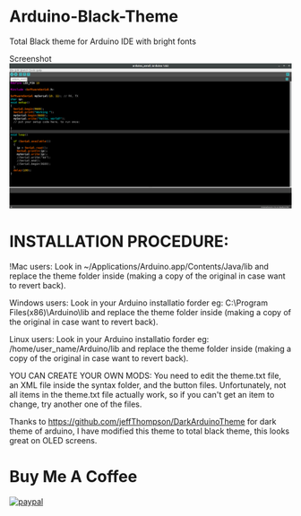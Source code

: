 # Arduino-Black-Theme
Total Black theme for Arduino IDE with bright fonts

Screenshot
![Screenshot](screenshot.png)

# INSTALLATION PROCEDURE:

!Mac users:
Look in ~/Applications/Arduino.app/Contents/Java/lib and replace the theme folder inside (making a copy of the original in case want to revert back).

Windows users:
Look in your Arduino installatio forder eg: C:\Program Files(x86)\Arduino\lib and replace the theme folder inside (making a copy of the original in case want to revert back).

Linux users: 
Look in your Arduino installatio forder eg: /home/user_name/Arduino/lib and replace the theme folder inside (making a copy of the original in case want to revert back).

YOU CAN CREATE YOUR OWN MODS:
You need to edit the theme.txt file, an XML file inside the syntax folder, and the button files. Unfortunately, not all items in the theme.txt file actually work, so if you can't get an item to change, try another one of the files.

Thanks to https://github.com/jeffThompson/DarkArduinoTheme for dark theme of arduino, I have modified this theme to total black theme, this looks great on OLED screens.


# Buy Me A Coffee

[![paypal](https://www.paypalobjects.com/en_US/i/btn/btn_donateCC_LG.gif)](https://www.paypal.com/cgi-bin/webscr?cmd=_s-xclick&hosted_button_id=PPXTF24LWH86U)
